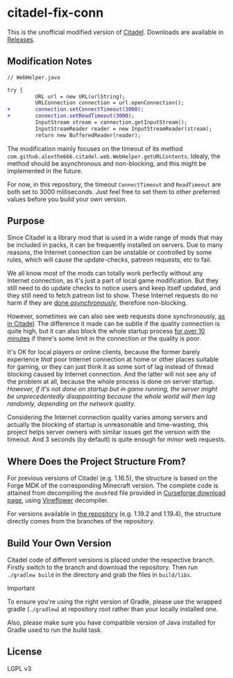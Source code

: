 # citadel-fix-conn

This is the unofficial modified version of [Citadel](https://github.com/AlexModGuy/citadel). Downloads are available in [Releases](https://github.com/seatitanium/citadel-fix-conn/releases).

## Modification Notes

```diff
// WebHelper.java

try {
         URL url = new URL(urlString);
         URLConnection connection = url.openConnection();
+        connection.setConnectTimeout(3000);
+        connection.setReadTimeout(3000);
         InputStream stream = connection.getInputStream();
         InputStreamReader reader = new InputStreamReader(stream);
         return new BufferedReader(reader);
```

The modification mainly focuses on the timeout of its method `com.github.alexthe666.citadel.web.WebHelper.getURLContents`. Idealy, the method should be asynchronous and non-blocking, and this might be implemented in the future.

For now, in this repository, the timeout `ConnectTimeout` and `ReadTimeout` are both set to 3000 milliseconds. Just feel free to set them to other preferred values before you build your own version.

## Purpose

Since Citadel is a library mod that is used in a wide range of  mods that may be included in packs, it can be frequently installed on servers. Due to many reasons, the Internet connection can be unstable or controlled by some rules, which will cause the update-checks, patreon requests, etc to fail.

We all know most of the mods can totally work perfectly without any Internet connection, as it's just a part of local game modification. But they still need to do update checks to notice users and keep itself updated, and they still need to fetch patreon list to show. These Internet requests do no harm if they are [done *asynchronously*](https://stackoverflow.com/questions/3142915/how-do-you-create-an-asynchronous-http-request-in-java), therefore non-blocking.

However, sometimes we can also see web requests done synchronously, [as in Citadel](https://github.com/AlexModGuy/Citadel/blob/master/src/main/java/com/github/alexthe666/citadel/web/WebHelper.java). The difference it made can be subtle if the quality connection is quite high, but it can also block the whole startup process [for over 10 minutes](https://github.com/AlexModGuy/Citadel/issues/145) if there's some limit in the connection or the quality is poor.

It's OK for local players or online clients, because the former barely experience *that* poor Internet connection at home or other places suitable for gaming, or they can just think it as some sort of lag instead of thread blocking caused by Internet connection. And the latter will not see any of the problem at all, because the whole process is done on  server startup. *However, if it's not done on startup but in game running, the server might be unprecedentedly disappointing because the whole world will then lag randomly, depending on the network quality.*

Considering the Internet connection quality varies among servers  and actually the blocking of startup is unreasonable and time-wasting, this project helps server owners with similar issues get the version _with_ the timeout. And 3 seconds (by default) is quite enough for minor web requests.

## Where Does the Project Structure From?

For previous versions of Citadel (e.g. 1.16.5), the  structure is based on the Forge MDK of the corresponding Minecraft version. The complete code is attained from decompiling the `deobf`ed file provided in [Curseforge download page](https://www.curseforge.com/minecraft/mc-mods/citadel/files), using [Vineflower](https://github.com/Vineflower/vineflower) decompiler.

For versions available in [the repository](https://github.com/AlexModGuy/citadel) (e.g. 1.19.2 and 1.19.4), the structure directly comes from the branches of the repository.

## Build Your Own Version

Citadel code of different versions is placed under the respective branch. Firstly switch to the branch and download the repository. Then run `./gradlew build` in the directory and grab the files in `build/libs`.

>[!IMPORTANT]
> To ensure you're using the right version of Gradle, please use the wrapped gradle (`./gradlew`) at repository root rather than your locally installed one.
> 
> Also, please make sure you have compatible version of Java installed for Gradle used to run the build task.

## License

LGPL v3